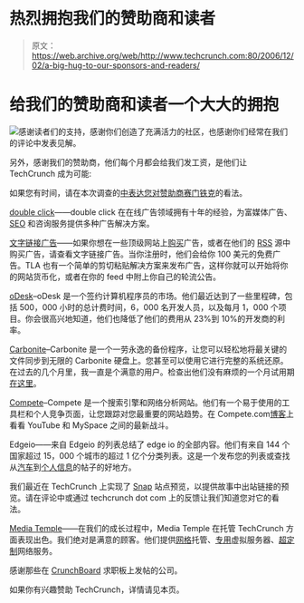 # 热烈拥抱我们的赞助商和读者

> 原文：<https://web.archive.org/web/http://www.techcrunch.com:80/2006/12/02/a-big-hug-to-our-sponsors-and-readers/>

# 给我们的赞助商和读者一个大大的拥抱

![](img/98cf9ee8cdacb668a113fb1eedd1b5cd.png)感谢读者们的支持，感谢你们创造了充满活力的社区，也感谢你们经常在我们的评论中发表见解。

另外，感谢我们的赞助商，他们每个月都会给我们发工资，是他们让 TechCrunch 成为可能:

如果您有时间，请在本次调查的[中表达您对赞助商赛门铁克](https://web.archive.org/web/20210301221328/http://survey.questionmarket.com/surv/270642/ai.php?site=5&from_ec=0&st_ok=y)的看法。

[double click](https://web.archive.org/web/20210301221328/http://doubleclick.com/)——double click 在在线广告领域拥有十年的经验，为富媒体广告、 [SEO](https://web.archive.org/web/20210301221328/http://www.doubleclick.com/us/customer_solutions/performics/search_marketing/) 和咨询服务提供多种广告解决方案。

[文字链接广告](https://web.archive.org/web/20210301221328/http://www.text-link-ads.com/)——如果你想在一些顶级网站上[购买](https://web.archive.org/web/20210301221328/http://www.text-link-ads.com/textlinkads.php)广告，或者在他们的 [RSS](https://web.archive.org/web/20210301221328/http://www.text-link-ads.com/feedvertising/advertisers/) 源中购买广告，请查看文字链接广告。当你注册时，他们会给你 100 美元的免费广告。TLA 也有一个简单的剪切粘贴解决方案来发布广告，这样你就可以开始将你的网站货币化，或者在你的 feed 中附上你自己的轮流公告。

[oDesk](https://web.archive.org/web/20210301221328/http://odesk.com/)–oDesk 是一个签约计算机程序员的市场。他们最近达到了一些里程碑，包括 500，000 小时的总计费时间，6，000 名开发人员，以及每月 1，000 个项目。你会很高兴地知道，他们也降低了他们的费用从 23%到 10%的开发商的利率。

[Carbonite](https://web.archive.org/web/20210301221328/http://www.carbonite.com/ads/tc/bluescreen.aspx?sourcetag=tc:1)–Carbonite 是一个一劳永逸的备份程序，让您可以轻松地将最关键的文件同步到无限的 Carbonite 硬盘上。您甚至可以使用它进行完整的系统还原。在过去的几个月里，我一直是个满意的用户。检查出他们没有麻烦的一个月试用期[在这里](https://web.archive.org/web/20210301221328/http://www.carbonite.com/ads/tc/bluescreen.aspx?sourcetag=tc:1)。

[Compete](https://web.archive.org/web/20210301221328/http://snapshot.compete.com/flickr.com/?domain2=kodakgallery.com&domain3=snapfish.com&src=tc001)–Compete 是一个搜索引擎和网络分析网站。他们有一个易于使用的工具栏和个人竞争页面，让您跟踪对您最重要的网站趋势。在 Compete.com[博客](https://web.archive.org/web/20210301221328/http://blog.compete.com/2006/12/01/youtube-myspace-advertising-user-engagement/)上看看 YouTube 和 MySpace 之间的最新战斗。

Edgeio——来自 Edgeio 的列表总结了 edge io 的全部内容。他们有来自 144 个国家超过 15，000 个城市的超过 1 亿个分类列表。这是一个发布您的列表或查找从[汽车](https://web.archive.org/web/20210301221328/http://www.edgeio.com/fl/ll~1-usa/tt/autos)到[个人信息](https://web.archive.org/web/20210301221328/http://www.edgeio.com/fl/ll~1-usa/tt/personals)的帖子的好地方。

我们最近在 TechCrunch 上实现了 [Snap](https://web.archive.org/web/20210301221328/http://www.snap.com/) 站点预览，以提供故事中出站链接的预览。请在评论中或通过 techcrunch dot com 上的反馈让我们知道您对它的看法。

[Media Temple](https://web.archive.org/web/20210301221328/http://mediatemple.com/)——在我们的成长过程中，Media Temple 在托管 TechCrunch 方面表现出色。我们绝对是满意的顾客。他们提供[网格](https://web.archive.org/web/20210301221328/http://www.mediatemple.net/webhosting/gs/)托管、[专用](https://web.archive.org/web/20210301221328/http://www.mediatemple.net/webhosting/dv/)虚拟服务器、[超定制](https://web.archive.org/web/20210301221328/http://www.mediatemple.net/webhosting/cx/)网络服务。

感谢那些在 [CrunchBoard](https://web.archive.org/web/20210301221328/http://crunchboard.com/) 求职板上发帖的公司。

如果你有兴趣赞助 TechCrunch，详情请见本页。